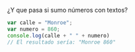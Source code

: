 ¿Y que pasa si sumo números con textos?

```javascript
var calle = "Monroe";
var numero = 860;
console.log(calle + " " + numero) 
// El resultado sería: "Monroe 860"
```
